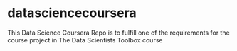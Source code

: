 datasciencecoursera
===================

This Data Science Coursera Repo is to fulfill one of the requirements for the course project in The Data Scientists Toolbox course
